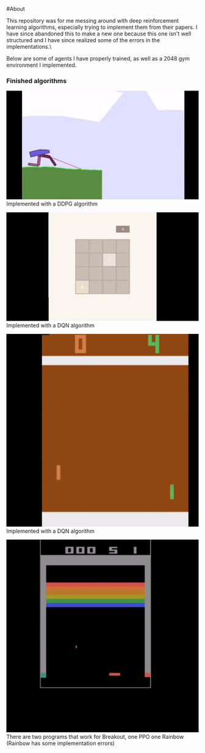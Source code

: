 #About

This repository was for me messing around with deep reinforcement learning
algorithms, especially trying to implement them from their papers. I have since
abandoned this to make a new one because this one isn't well
structured and I have since realized some of the errors in the implementations.\

Below are some of agents I have properly trained, 
as well as a 2048 gym environment I implemented.

### Finished algorithms

![Bipedal Walker](bipedalwalker.gif)\
Implemented with a DDPG algorithm

![2048](2048.gif)\
Implemented with a DQN algorithm

![Pong](pong.gif)\
Implemented with a DQN algorithm

![Breakout](breakout.gif)\
There are two programs that work for Breakout, one PPO one Rainbow (Rainbow has some
implementation errors)